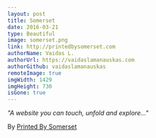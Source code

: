 ```yaml
---
layout: post
title: Somerset
date: 2016-03-21
type: Beautiful
image: somerset.png
link: http://printedbysomerset.com
authorName: Vaidas L.
authorUrl: https://vaidaslamanauskas.com
authorGithub: vaidaslamanauskas
remoteImage: true
imgWidth: 1429
imgHeight: 730
isGone: true
---
```


_"A website you can touch, unfold and explore..."_

By [Printed By Somerset](http://printedbysomerset.com)
